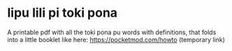 # lipu lili pi toki pona

A printable pdf with all the toki pona pu words with definitions, that folds into a little booklet like here: https://pocketmod.com/howto (temporary link)
